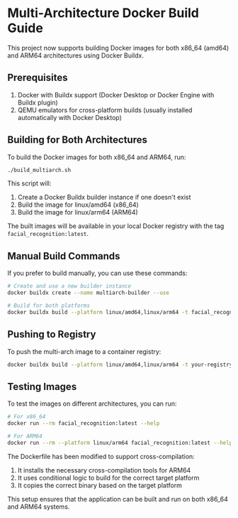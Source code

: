# Multi-Architecture Docker Build Guide

This project now supports building Docker images for both x86_64 (amd64) and ARM64 architectures using Docker Buildx.

## Prerequisites

1. Docker with Buildx support (Docker Desktop or Docker Engine with Buildx plugin)
2. QEMU emulators for cross-platform builds (usually installed automatically with Docker Desktop)

## Building for Both Architectures

To build the Docker images for both x86_64 and ARM64, run:

```bash
./build_multiarch.sh
```

This script will:
1. Create a Docker Buildx builder instance if one doesn't exist
2. Build the image for linux/amd64 (x86_64)
3. Build the image for linux/arm64 (ARM64)

The built images will be available in your local Docker registry with the tag `facial_recognition:latest`.

## Manual Build Commands

If you prefer to build manually, you can use these commands:

```bash
# Create and use a new builder instance
docker buildx create --name multiarch-builder --use

# Build for both platforms
docker buildx build --platform linux/amd64,linux/arm64 -t facial_recognition:latest .
```

## Pushing to Registry

To push the multi-arch image to a container registry:

```bash
docker buildx build --platform linux/amd64,linux/arm64 -t your-registry/facial_recognition:latest --push .
```

## Testing Images

To test the images on different architectures, you can run:

```bash
# For x86_64
docker run --rm facial_recognition:latest --help

# For ARM64
docker run --rm --platform linux/arm64 facial_recognition:latest --help
```

The Dockerfile has been modified to support cross-compilation:
1. It installs the necessary cross-compilation tools for ARM64
2. It uses conditional logic to build for the correct target platform
3. It copies the correct binary based on the target platform

This setup ensures that the application can be built and run on both x86_64 and ARM64 systems.